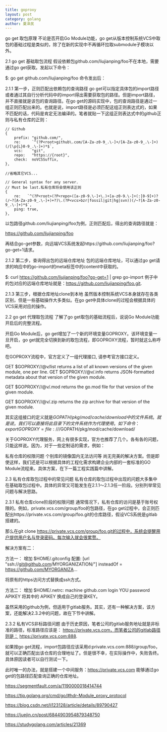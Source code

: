 ```yaml
---
title: goproxy
layout: post
category: golang
author: 夏泽民
---
```

go get 取包原理
不论是否开启Go Module功能，go get从版本控制系统VCS中取包的基础过程是类似的，除了在新的实现中不再循环拉取submodule子模块以外。

2.1 go get 基础取包流程
假设依赖包github.com/liujianping/foo不在本地，需要通过go get获取。发起以下命令：

$: go get github.com/liujianping/foo
命令发出后：

2.1.1 第一步，正则匹配出依赖包的查询路径
go get可以指定具体包的import路径或者通过其自行分析代码中的import得出需要获取包的路径。但是import路径，并不直接就是该包的查询路径。在go get的源码实现中，包的查询路径是通过一组正则匹配出来的。也就是说，import路径是必须匹配这组正则表达式的，如果不匹配的话，代码是肯定无法编译的。笔者就贴一下这组正则表达式中的github正则与私有仓库的正则：

    // Github
    {
        prefix: "github.com/",
        re:     `^(?P<root>github\.com/[A-Za-z0-9_.\-]+/[A-Za-z0-9_.\-]+)(/[\p{L}0-9_.\-]+)*$`,
        vcs:    "git",
        repo:   "https://{root}",
        check:  noVCSSuffix,
    },
    
    //省略其它VCS...
    
    // General syntax for any server. 
    // Must be last.私有仓库将会使用该正则
    {
        re:   `^(?P<root>(?P<repo>([a-z0-9.\-]+\.)+[a-z0-9.\-]+(:[0-9]+)?(/~?[A-Za-z0-9_.\-]+)+?)\.(?P<vcs>bzr|fossil|git|hg|svn))(/~?[A-Za-z0-9_.\-]+)*$`,
        ping: true,
    },
以包路径github.com/liujianping/foo为例，正则匹配后，得出的查询路径就是：

https://github.com/liujianping/foo

再结合go-get参数，向远端VCS系统发起https://github.com/liujianping/foo?go-get=1请求。

2.1.2 第二步，查询得出包的远端仓库地址
包的远端仓库地址，可以通过go get请求的响应中的go-import的meta标签中的content中获取的。

$: curl https://github.com/liujianping/foo?go-get=1 | grep go-import
<meta name="go-import" content="github.com/liujianping/foo git https://github.com/liujianping/foo.git">
例子中的包对应的远端仓库地址就是：https://github.com/liujianping/foo.git.

2.1.3 第三步，根据仓库地址clone到本地
虽然版本控制系统VCS本身就存在各类区别，但是一些基础操作大多类似。在go get中具体clone的过程会根据具体的VCS采用对应的操作。

2.2 go get 代理取包流程
了解了go get取包的基础流程后，说说Go Module功能开启后的完整流程。

开启Go Module后，go get增加了一个新的环境变量GOPROXY。该环境变量一旦开启，go get就完全切换到新的取包流程，即GOPROXY流程，暂时就这么称呼吧。

在GOPROXY流程中，官方定义了一组代理接口, 请参考官方接口定义。

GET $GOPROXY/<module>/@v/list returns a list of all known versions of the given module, one per line.
GET $GOPROXY/<module>/@v/<version>.info returns JSON-formatted metadata about that version of the given module.

GET $GOPROXY/<module>/@v/<version>.mod returns the go.mod file for that version of the given module.

GET $GOPROXY/<module>/@v/<version>.zip returns the zip archive for that version of the given module.

其实这组接口的定义就是$GOPATH/pkg/mod/cache/download中的文件系统。就是说，我们可以直接将此目录下的文件系统作为代理使用，如下命令：export GOPROXY=file:///$GOPATH/pkg/mod/cache/download/

关于GOPROXY代理服务，网上有很多实现，官方也推荐了几个。各有各的问题，只能这样说。因为，对于一些定制话的需求，例如：

私有仓库的权限问题
个别库的镜像国内无法访问等
尚无完美的解决方案。但是即使这样，我们还是可以根据具体的工程化需求构建企业内部的一套标准的GO Module流程来。具体方案，在下一篇工程实践篇中讲解。

2.3 私有仓库取包过程中的常见问题
私有仓库的取包过程中出现的问题大多集中在基础取包过程中。具体的异常又可能发生在2.1.1～2.1.3任一阶段。分别列举常见问题与解决思路。

2.3.1 私有仓库clone阶段的权限问题
通常情况下，私有仓库的访问是基于账号权限的。例如，private.vcs.com/group/foo的包路径，在go get过程中，会正则匹配出https://private.vcs.com/group/foo.git的仓库路径，假设VCS系统是gitlab搭建的。

那么在git clone https://private.vcs.com/group/foo.git的过程中，系统会提醒用户提供用户名与登录密码。每次输入就会很累赘。

解决方案有二：

方法一：
增加 $HOME/.gitconfig 配置:
[url "ssh://git@github.com/MYORGANIZATION/"]
insteadOf = https://github.com/MYORGANIZA...

将原有的https访问方式替换成ssh方式。

方法二：
增加 $HOME/.netrc:
machine github.com login YOU password APIKEY
将其中的 APIKEY 换成自己的登录KEY。

虽然采用的github为例，但适用于gitlab服务。其实，还有一种解决方案，该方案，还能解决2.3.2中的问题，故在下节中讲解。

2.3.2 私有VCS非标路径问题
由于历史原因，笔者公司的gitlab服务地址就是非标准的路径，标准路径应该是： https://private.vcs.com，而笔者公司的gitlab路径则是： https://private.vcs.com:888.

如果按go get流程，import包路径应该采用d:private.vcs.com:888/group/foo，就可以正确匹配出该仓库的合理地址了。但是很不幸，在实际操作中，失败告终。具体原因读者可以自行测试一下。

此时唯一的办法，就是搭建一个中间服务：https://private.vcs.com 能够通过go get的包路径匹配查询正确的仓库地址。
<!-- more -->
https://segmentfault.com/a/1190000018414744

https://tip.golang.org/cmd/go/#hdr-Module_proxy_protocol

https://blog.csdn.net/li123128/article/details/89790427

https://juejin.cn/post/6844903954879348750

https://studygolang.com/articles/21369


